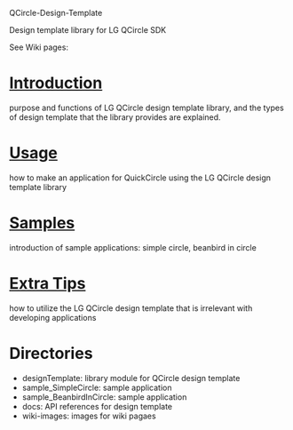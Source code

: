 QCircle-Design-Template<P>
Design template library for LG QCircle SDK

See Wiki pages:<p>
# [Introduction](https://github.com/LGDeveloper/QCircle-Design-Template/wiki/Introduction)
purpose and functions of LG QCircle design template library, and the types of design template that the library provides are explained. 

# [Usage](https://github.com/LGDeveloper/QCircle-Design-Template/wiki/Usage)
how to make an application for QuickCircle using the LG QCircle design template library

# [Samples](https://github.com/LGDeveloper/QCircle-Design-Template/wiki/Samples)
introduction of sample applications: simple circle, beanbird in circle

# [Extra Tips](https://github.com/LGDeveloper/QCircle-Design-Template/wiki/Extra-Tips)
how to utilize the LG QCircle design template that is irrelevant with developing applications

# Directories
- designTemplate: library module for QCircle design template
- sample_SimpleCircle: sample application 
- sample_BeanbirdInCircle: sample application
- docs: API references for design template
- wiki-images: images for wiki pagaes
